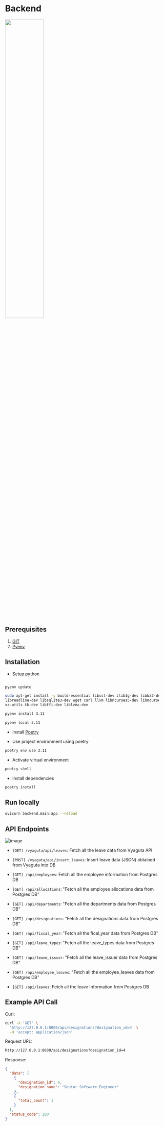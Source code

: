# Backend

<img src = 'https://fastapi.tiangolo.com/img/logo-margin/logo-teal.png' width=50%>

## Prerequisites

1. [GIT](https://git-scm.com/downloads)
2. [Pyenv](https://github.com/pyenv/pyenv#getting-pyenv)

## Installation

* Setup python

```zsh

pyenv update

sudo apt-get install -y build-essential libssl-dev zlib1g-dev libbz2-dev \
libreadline-dev libsqlite3-dev wget curl llvm libncurses5-dev libncursesw5-dev \
xz-utils tk-dev libffi-dev liblzma-dev

pyenv install 3.11

pyenv local 3.11
```

* Install [Poetry](https://python-poetry.org/docs/)

* Use project environment using poetry

```zsh
poetry env use 3.11
```

* Activate virtual environment

```zsh
poetry shell
```

* Install dependencies

```zsh
poetry install
```

## Run locally

```zsh
uvicorn backend.main:app --reload
```

## API Endpoints

![image](https://github.com/user-attachments/assets/ea4e997f-19e2-4cfc-9b38-975645704893)

* `[GET] /vyaguta/api/leaves`: Fetch all the leave data from Vyaguta API

* `[POST] /vyaguta/api/insert_leaves`: Insert leave data (JSON) obtained from Vyaguta into DB

* `[GET] /api/employees`: Fetch all the employee information from Postgres DB

* `[GET] /api/allocations`: "Fetch all the employee allocations data from Postgres DB"

* `[GET] /api/departments`: "Fetch all the departments data from Postgres DB"

* `[GET] /api/designations`: "Fetch all the designations data from Postgres DB"

* `[GET] /api/fiscal_year`: "Fetch all the fical_year data from Postgres DB"

* `[GET] /api/leave_types`: "Fetch all the leave_types data from Postgres DB"

* `[GET] /api/leave_issuer`: "Fetch all the leave_issuer data from Postgres DB"

* `[GET] /api/employee_leaves`: "Fetch all the employee_leaves data from Postgres DB"

* `[GET] /api/leaves`: Fetch all the leave information from Postgres DB

## Example API Call

Curl:

```bash
curl -X 'GET' \
  'http://127.0.0.1:8000/api/designations?designation_id=4' \
  -H 'accept: application/json'
```

Request URL: 

```bash
http://127.0.0.1:8000/api/designations?designation_id=4
```

Response:

```json
{
  "data": [
    {
      "designation_id": 4,
      "designation_name": "Senior Software Engineer"
    },
    {
      "total_count": 1
    }
  ],
  "status_code": 200
}
```
